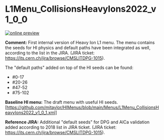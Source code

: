 # L1Menu_CollisionsHeavyIons2022_v1_0_0

[![online preview](https://img.shields.io/badge/Online%20preview-click%20here-blue)](https://htmlpreview.github.io/?https://github.com/cms-l1-dpg/L1MenuRun3/blob/master/development/L1Menu_CollisionsHeavyIons2022_v1_0_0/L1Menu_CollisionsHeavyIons2022_v1_0_0.html)

**Comment:** First internal version of Heavy Ion L1 menu. The menu contains the seeds for HI physics and default paths have been integrated as well, according to the list in the JIRA. (JIRA ticket: https://its.cern.ch/jira/browse/CMSLITDPG-1015).

The "default paths" added on top of the HI seeds can be found:
- #0-17
- #20-26
- #47-52
- #75-102

**Baseline HI menu:** The draft menu with useful HI seeds. [https://github.com/mitaylor/HIMenus/blob/main/Menus/L1Menu_CollisionsHeavyIons2022_v1_0_1.xml] 

**Reference JIRA:** Additional "default seeds" for DPG and AlCa validation added according to 2018 list in JIRA ticket. (JIRA ticket: https://its.cern.ch/jira/browse/CMSLITDPG-1015).
